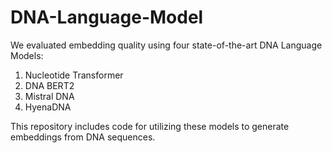 # DNA-Language-Model

We evaluated embedding quality using four state-of-the-art DNA Language Models:

1. Nucleotide Transformer
2. DNA BERT2
3. Mistral DNA
4. HyenaDNA

This repository includes code for utilizing these models to generate embeddings from DNA sequences. 

